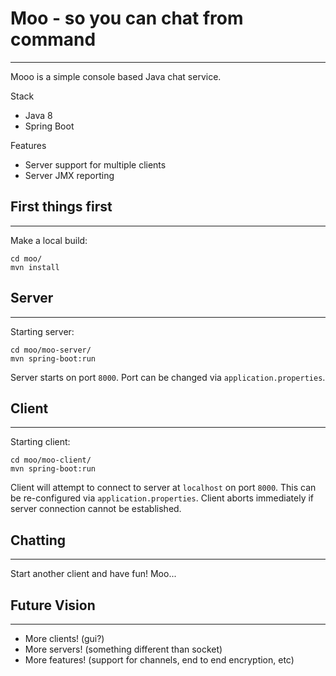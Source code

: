 # Moo - so you can chat from command
-----------
Mooo is a simple console based Java chat service.

Stack
 * Java 8
 * Spring Boot

Features
 * Server support for multiple clients
 * Server JMX reporting

## First things first
-----------
Make a local build:
```
cd moo/
mvn install
```

## Server
-----------
Starting server:
```
cd moo/moo-server/
mvn spring-boot:run
```
Server starts on port `8000`. Port can be changed via `application.properties`.

## Client
-----------
Starting client:
```
cd moo/moo-client/
mvn spring-boot:run
```
Client will attempt to connect to server at `localhost` on port `8000`. 
This can be re-configured via `application.properties`. Client aborts 
immediately if server connection cannot be established.

## Chatting
-----------
Start another client and have fun! Moo...

## Future Vision
-----------
 * More clients! (gui?)
 * More servers! (something different than socket)
 * More features! (support for channels, end to end encryption, etc) 